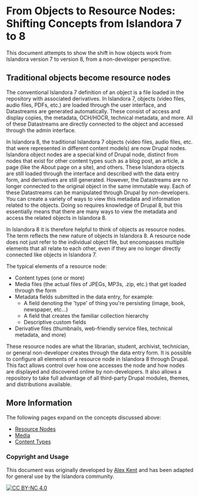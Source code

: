 # From Objects to Resource Nodes: Shifting Concepts from Islandora 7 to 8

This document attempts to show the shift in how objects work from Islandora version 7 to version 8, from a non-developer perspective.

## Traditional objects become resource nodes

The conventional Islandora 7 definition of an object is a file loaded in the repository with associated derivatives. In Islandora 7, objects (video files, audio files, PDFs, etc.) are loaded through the user interface, and Datastreams are generated automatically. These consist of access and display copies, the metadata, OCH/HOCR, technical metadata, and more. All of these Datastreams are directly connected to the object and accessed through the admin interface.

In Islandora 8, the traditional Islandora 7 objects (video files, audio files, etc. that were represented in different content models) are now Drupal nodes. Islandora object nodes are a special kind of Drupal node, distinct from nodes that exist for other content types such as a blog post, an article, a page (like the About page on a site), and others. These Islandora objects are still loaded through the interface and described with the data entry form, and derivatives are still generated. However, the Datastreams are no longer connected to the original object in the same immutable way. Each of these Datastreams can be manipulated through Drupal by non-developers. You can create a variety of ways to view this metadata and information related to the objects. Doing so requires knowledge of Drupal 8, but this essentially means that there are many ways to view the metadata and access the related objects in Islandora 8.
 
In Islandora 8 it is therefore helpful to think of objects as resource nodes. The term reflects the new nature of objects in Islandora 8. A resource node does not just refer to the individual object file, but encompasses multiple elements that all relate to each other, even if they are no longer directly connected like objects in Islandora 7.

The typical elements of a resource node:

-   Content types (one or more)
-   Media files (the actual files of JPEGs, MP3s, .zip, etc.) that get loaded through the form
-   Metadata fields submitted in the data entry, for example:
    -   A field denoting the 'type' of thing you're persisting (image, book, newspaper, etc...)
    -   A field that creates the familiar collection hierarchy
    -   Descriptive custom fields
-   Derivative files (thumbnails, web-friendly service files, technical metadata, and more)

These resource nodes are what the librarian, student, archivist, technician, or general non-developer creates through the data entry form. It is possible to configure all elements of a resource node in Islandora 8 through Drupal. This fact allows control over how one accesses the node and how nodes are displayed and discovered online by non-developers. It also allows a repository to take full advantage of all third-party Drupal modules, themes, and distributions available.

## More Information

The following pages expand on the concepts discussed above:

- [Resource Nodes](resource-nodes.md)
- [Media](media.md)
- [Content Types](content_types.md)

### Copyright and Usage

This document was originally developed by [Alex Kent](https://github.com/alexkent0) and has been adapted for general use by the Islandora community. 

[![CC BY-NC 4.0](https://mirrors.creativecommons.org/presskit/buttons/88x31/svg/by-nc.svg)](https://creativecommons.org/licenses/by-nc/4.0/)

